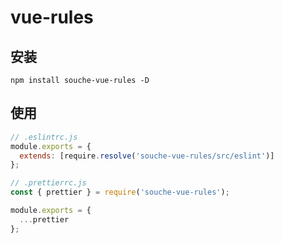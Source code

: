 # vue-rules

## 安装

```
npm install souche-vue-rules -D
```

## 使用

```js
// .eslintrc.js
module.exports = {
  extends: [require.resolve('souche-vue-rules/src/eslint')]
};
```

```js
// .prettierrc.js
const { prettier } = require('souche-vue-rules');

module.exports = {
  ...prettier
};
```
